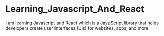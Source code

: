# Learning_Javascript_And_React
I am learning Javascript and React which is a JavaScript library that helps developers create user interfaces (UIs) for websites, apps, and more
